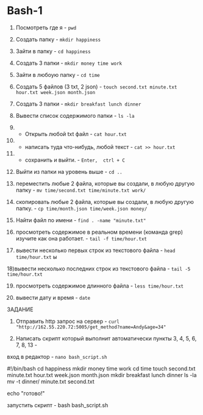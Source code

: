 # Bash-1
1) Посмотреть где я       -  `pwd`

2) Создать папку          -   `mkdir happiness`

3) Зайти в папку          -   `cd happiness`

4) Создать 3 папки        -   `mkdir money time work` 

5) Зайти в любоую папку   -   `cd time`

6) Создать 5 файлов 
      (3 txt, 2 json)     -   `touch second.txt minute.txt hour.txt week.json month.json`

7) Создать 3 папки        -   `mkdir breakfast lunch dinner`

8) Вывести список
 содержимого папки        -   `ls -la` 

9) + Открыть любой txt 
файл                      -   `cat hour.txt`

10) + написать туда 
что-нибудь, любой текст   -   `cat >> hour.txt`

11) + сохранить и выйти.  -   `Enter,  ctrl + C`

12) Выйти из папки на 
уровень выше              -   `cd ..`

13) переместить любые 
2 файла, которые вы 
создали, в любую 
другую папку              -    `mv time/second.txt time/minute.txt work/`
    

14) скопировать любые 
2 файла, которые вы 
создали, в любую другую
 папку.                   -    `cp time/month.json time/week.json money/`


15) Найти файл по имени   -    `find . -name "minute.txt"` 

16) просмотреть содержимое
 в реальном времени 
(команда grep) 
изучите как она работает. -    `tail -f time/hour.txt`     

17) вывести несколько
 первых строк из
 текстового файла         -     `head time/hour.txt`
ы

18)вывести несколько 
последних строк из 
текстового файла          -     `tail -5 time/hour.txt`

19) просмотреть содержимое
 длинного файла           -     `less time/hour.txt`

20) вывести дату и время  -     `date`






ЗАДАНИЕ 
1) Отправить http запрос
  на сервер               -      `curl "http://162.55.220.72:5005/get_method?name=Andy&age=34"`



2)  Написать скрипт который
 выполнит автоматически 
пункты 3, 4, 5, 6, 7, 8, 13  - 


вход в редактор  -   `nano bash_script.sh`


#!/bin/bash
cd happiness
mkdir money time work
cd time
touch second.txt minute.txt hour.txt week.json month.json
mkdir breakfast lunch dinner
ls -la
mv -t dinner/ minute.txt second.txt

echo "готово!"

запустить скрипт - bash bash_script.sh
